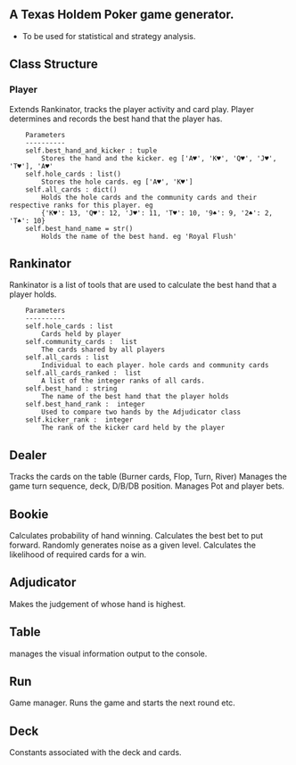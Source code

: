 ## A Texas Holdem Poker game generator. 
- To be used for statistical and strategy analysis.

## Class Structure

### Player
Extends Rankinator, tracks the player activity and card play.
        Player determines and records the best hand that the player has.

        Parameters
        ----------
        self.best_hand_and_kicker : tuple
            Stores the hand and the kicker. eg ['A♥', 'K♥', 'Q♥', 'J♥', 'T♥'], 'A♥'
        self.hole_cards : list()
            Stores the hole cards. eg ['A♥', 'K♥']
        self.all_cards : dict()
            Holds the hole cards and the community cards and their respective ranks for this player. eg
            {'K♥': 13, 'Q♥': 12, 'J♥': 11, 'T♥': 10, '9♠': 9, '2♠': 2, 'T♠': 10}
        self.best_hand_name = str()
            Holds the name of the best hand. eg 'Royal Flush'

## Rankinator
Rankinator is a list of tools that are used to calculate the best hand that a player holds.

        Parameters
        ----------
        self.hole_cards : list
            Cards held by player
        self.community_cards :  list
            The cards shared by all players
        self.all_cards : list
            Individual to each player. hole cards and community cards
        self.all_cards_ranked :  list
            A list of the integer ranks of all cards.
        self.best_hand : string
            The name of the best hand that the player holds
        self.best_hand_rank :  integer
            Used to compare two hands by the Adjudicator class
        self.kicker_rank :  integer
            The rank of the kicker card held by the player

## Dealer
Tracks the cards on the table (Burner cards, Flop, Turn, River)
Manages the game turn sequence, deck, D/B/DB position.
Manages Pot and player bets.

## Bookie
Calculates probability of hand winning. 
Calculates the best bet to put forward. 
Randomly generates noise as a given level. 
Calculates the likelihood of required cards for a win. 

## Adjudicator
Makes the judgement of whose hand is highest. 

## Table
manages the visual information output to the console.

## Run
Game manager. Runs the game and starts the next round etc. 

## Deck 
Constants associated with the deck and cards. 
